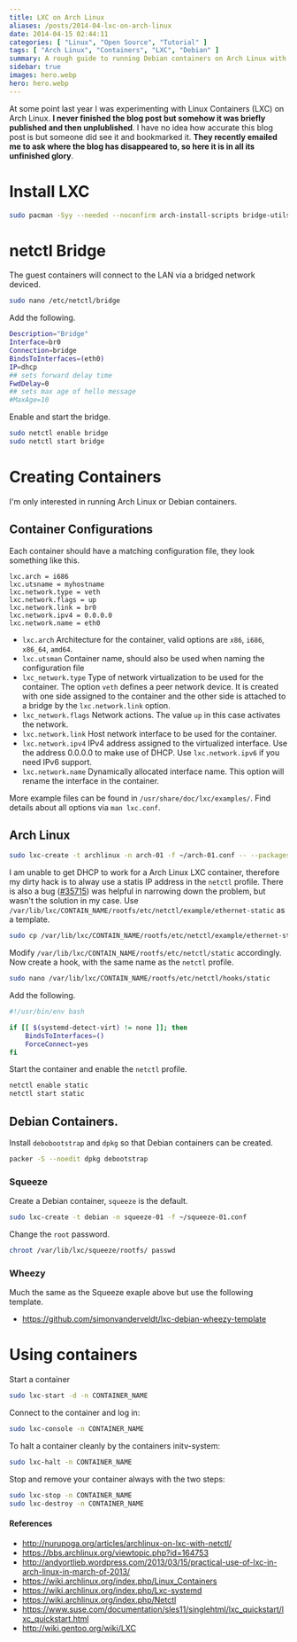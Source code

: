 ```yaml
---
title: LXC on Arch Linux
aliases: /posts/2014-04-lxc-on-arch-linux
date: 2014-04-15 02:44:11
categories: [ "Linux", "Open Source", "Tutorial" ]
tags: [ "Arch Linux", "Containers", "LXC", "Debian" ]
summary: A rough guide to running Debian containers on Arch Linux with LXC
sidebar: true
images: hero.webp
hero: hero.webp
---
```


At some point last year I was experimenting with Linux Containers (LXC) on
Arch Linux. **I never finished the blog post but somehow it was briefly published
and then unplublished**. I have no idea how accurate this blog post is but someone
did see it and bookmarked it. **They recently emailed me to ask where the blog has
disappeared to, so here it is in all its unfinished glory**.

# Install LXC

```bash
sudo pacman -Syy --needed --noconfirm arch-install-scripts bridge-utils lxc netctl
```

# netctl Bridge

The guest containers will connect to the LAN via a bridged network deviced.

```bash
sudo nano /etc/netctl/bridge
```

Add the following.

```bash
Description="Bridge"
Interface=br0
Connection=bridge
BindsToInterfaces=(eth0)
IP=dhcp
## sets forward delay time
FwdDelay=0
## sets max age of hello message
#MaxAge=10
```

Enable and start the bridge.

```bash
sudo netctl enable bridge
sudo netctl start bridge
```

# Creating Containers

I'm only interested in running Arch Linux or Debian containers.

## Container Configurations

Each container should have a matching configuration file, they look something like this.

```text
lxc.arch = i686
lxc.utsname = myhostname
lxc.network.type = veth
lxc.network.flags = up
lxc.network.link = br0
lxc.network.ipv4 = 0.0.0.0
lxc.network.name = eth0
```

  * `lxc.arch` Architecture for the container, valid options are `x86`, `i686`, `x86_64`, `amd64`.
  * `lxc.utsman` Container name, should also be used when naming the configuration file
  * `lxc_network.type` Type of network virtualization to be used for the
  container. The option `veth` defines a peer network device. It is created
  with one side assigned to the container and the other side is attached to a
  bridge by the `lxc.network.link` option.
  * `lxc_network.flags` Network actions. The value `up` in this case activates the network.
  * `lxc.network.link` Host network interface to be used for the container.
  * `lxc.network.ipv4` IPv4 address assigned to the virtualized interface. Use
  the address 0.0.0.0 to make use of DHCP. Use `lxc.network.ipv6` if you need
  IPv6 support.
  * `lxc.network.name` Dynamically allocated interface name. This option will
  rename the interface in the container.

More example files can be found in `/usr/share/doc/lxc/examples/`.
Find details about all options via `man lxc.conf`.

## Arch Linux

```bash
sudo lxc-create -t archlinux -n arch-01 -f ~/arch-01.conf -- --packages netctl
```

I am unable to get DHCP to work for a Arch Linux LXC container, therefore
my dirty hack is to alway use a statis IP address in the `netctl` profile. There
is also a bug ([#35715](https://bugs.archlinux.org/task/35715)) was helpful in
narrowing down the problem, but wasn't the solution in my case. Use
`/var/lib/lxc/CONTAIN_NAME/rootfs/etc/netctl/example/ethernet-static` as a template.

```bash
sudo cp /var/lib/lxc/CONTAIN_NAME/rootfs/etc/netctl/example/ethernet-static /var/lib/lxc/CONTAIN_NAME/rootfs/etc/netctl/static
```

Modify `/var/lib/lxc/CONTAIN_NAME/rootfs/etc/netctl/static` accordingly. Now
create a hook, with the same name as the `netctl` profile.

```bash
sudo nano /var/lib/lxc/CONTAIN_NAME/rootfs/etc/netctl/hooks/static
```

Add the following.

```bash
#!/usr/bin/env bash

if [[ $(systemd-detect-virt) != none ]]; then
    BindsToInterfaces=()
    ForceConnect=yes
fi
```

Start the container and enable the `netctl` profile.

```bash
netctl enable static
netctl start static
```

## Debian Containers.

Install `debobootstrap` and `dpkg` so that Debian containers can be created.

```bash
packer -S --noedit dpkg debootstrap
```

### Squeeze

Create a Debian container, `squeeze` is the default.

```bash
sudo lxc-create -t debian -n squeeze-01 -f ~/squeeze-01.conf
```

Change the `root` password.

```bash
chroot /var/lib/lxc/squeeze/rootfs/ passwd
```

### Wheezy

Much the same as the Squeeze exaple above but use the following template.

  * <https://github.com/simonvanderveldt/lxc-debian-wheezy-template>

# Using containers

Start a container

```bash
sudo lxc-start -d -n CONTAINER_NAME
```

Connect to the container and log in:

```bash
sudo lxc-console -n CONTAINER_NAME
```

To halt a container cleanly by the containers initv-system:

```bash
sudo lxc-halt -n CONTAINER_NAME
```

Stop and remove your container always with the two steps:

```bash
sudo lxc-stop -n CONTAINER_NAME
sudo lxc-destroy -n CONTAINER_NAME
```
#### References

  * <http://nurupoga.org/articles/archlinux-on-lxc-with-netctl/>
  * <https://bbs.archlinux.org/viewtopic.php?id=164753>
  * <http://andyortlieb.wordpress.com/2013/03/15/practical-use-of-lxc-in-arch-linux-in-march-of-2013/>
  * <https://wiki.archlinux.org/index.php/Linux_Containers>
  * <https://wiki.archlinux.org/index.php/Lxc-systemd>
  * <https://wiki.archlinux.org/index.php/Netctl>
  * <https://www.suse.com/documentation/sles11/singlehtml/lxc_quickstart/lxc_quickstart.html>
  * <http://wiki.gentoo.org/wiki/LXC>
